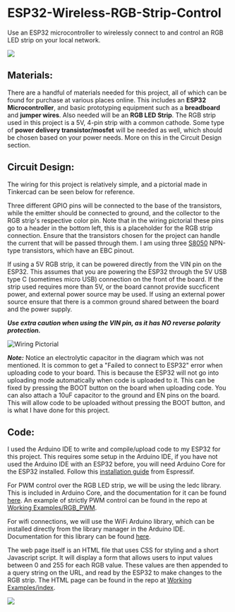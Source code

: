 # ESP32-Wireless-RGB-Strip-Control
Use an ESP32 microcontroller to wirelessly connect to and control an RGB LED strip on your local network.


![](https://github.com/user-attachments/assets/2b270d22-698a-43ce-8e5d-67e09a277b6b)



## **Materials:**
There are a handful of materials needed for this project, all of which can be found for purchase at various places online. This includes an **ESP32 Microcontroller**, and basic prototyping equipment such as a **breadboard** and **jumper wires**. Also needed will be an **RGB LED Strip**. The RGB strip used in this project is a 5V, 4-pin strip with a common cathode. Some type of **power delivery transistor/mosfet** will be needed as well, which should be chosen based on your power needs. More on this in the Circuit Design section.


## **Circuit Design:**
The wiring for this project is relatively simple, and a pictorial made in Tinkercad can be seen below for reference.

Three different GPIO pins will be connected to the base of the transistors, while the emitter should be connected to ground, and the collector to the RGB strip's respective color pin. Note that in the wiring pictorial these pins go to a header in the bottom left, this is a placeholder for the RGB strip connection. Ensure that the transistors chosen for the project can handle the current that will be passed through them. I am using three [S8050](https://components101.com/transistors/s8050-transistor-pinout-equivalent-datasheet) NPN-type transistors, which have an EBC pinout. 

If using a 5V RGB strip, it can be powered directly from the VIN pin on the ESP32. This assumes that you are powering the ESP32 through the 5V USB type C (sometimes micro USB) connection on the front of the board. If the strip used requires more than 5V, or the board cannot provide succficent power, and external power source may be used. If using an external power source ensure that there is a common ground shared between the board and the power supply.

***Use extra caution when using the VIN pin, as it has NO reverse polarity protection.***


![Wiring Pictorial](https://github.com/user-attachments/assets/9004e138-8654-42f3-8b6a-8fd9b7ed9241)


***Note:*** Notice an electrolytic capacitor in the diagram which was not mentioned. It is common to get a "Failed to connect to ESP32" error when uploading code to your board. This is because the ESP32 will not go into uploading mode automatically when code is uploaded to it. This can be fixed by pressing the BOOT button on the board when uploading code. You can also attach a 10uF capacitor to the ground and EN pins on the board. This will allow code to be uploaded without pressing the BOOT button, and is what I have done for this project.



## **Code:**
I used the Arduino IDE to write and compile/upload code to my ESP32 for this project. This requires some setup in the Arduino IDE, if you have not used the Arduino IDE with an ESP32 before, you will need Arduino Core for the ESP32 installed. Follow this [installation guide](https://docs.espressif.com/projects/arduino-esp32/en/latest/installing.html) from Espressif.

For PWM control over the RGB LED strip, we will be using the ledc library. This is included in Arduino Core, and the documentation for it can be found [here](https://docs.espressif.com/projects/arduino-esp32/en/latest/api/ledc.html#arduino-esp32-ledc-api). An example of strictly PWM control can be found in the repo at [Working Examples/RGB_PWM](Working%20Examples/RGB_PWM.ino).

For wifi connections, we will use the WiFi Arduino library, which can be installed directly from the library manager in the Arduino IDE. Documentation for this library can be found [here](https://www.arduino.cc/reference/en/libraries/wifi/).

The web page itself is an HTML file that uses CSS for styling and a short Javascript script. It will display a form that allows users to input values between 0 and 255 for each RGB value. These values are then appended to a query string on the URL, and read by the ESP32 to make changes to the RGB strip. The HTML page can be found in the repo at [Working Examples/index](Working%20Examples/index.html).


![](https://github.com/user-attachments/assets/8f7f4a08-d5a6-4a3b-8b12-5115b76e43d3)
